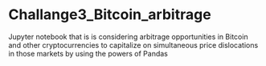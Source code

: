 # Challange3_Bitcoin_arbitrage
 
Jupyter notebook that is  is considering arbitrage opportunities in Bitcoin and other cryptocurrencies to capitalize on simultaneous price dislocations in those markets by using the powers of Pandas